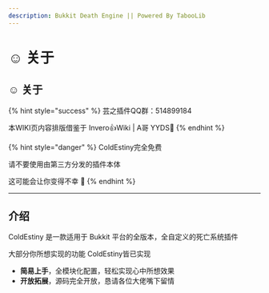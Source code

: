 ```yaml
---
description: Bukkit Death Engine || Powered By TabooLib
---
```


# ☺ 关于

## ☺ 关于

{% hint style="success" %}
芸之插件QQ群：514899184

本WIKI页内容排版借鉴于 Invero:thumbsup:Wiki | A哥 YYDS:tada:
{% endhint %}

{% hint style="danger" %}
ColdEstiny完全免费&#x20;

请不要使用由第三方分发的插件本体

这可能会让你变得不幸 🙅‍
{% endhint %}

***

## 介绍

ColdEstiny 是一款适用于 Bukkit 平台的全版本，全自定义的死亡系统插件

大部分你所想实现的功能 ColdEstiny皆已实现

* **简易上手**，全模块化配置，轻松实现心中所想效果
* **开放拓展**，源码完全开放，恳请各位大佬嘴下留情
